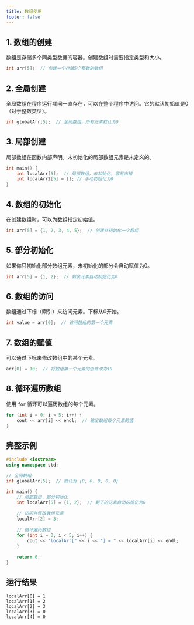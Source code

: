 ```yaml
---
title: 数组使用
footer: false
---
```


## 1. 数组的创建

数组是存储多个同类型数据的容器。创建数组时需要指定类型和大小。

```cpp
int arr[5];  // 创建一个存储5个整数的数组
```

## 2. 全局创建

全局数组在程序运行期间一直存在，可以在整个程序中访问。它的默认初始值是0（对于整数类型）。

```cpp
int globalArr[5];  // 全局数组，所有元素默认为0
```

## 3. 局部创建

局部数组在函数内部声明。未初始化的局部数组元素是未定义的。

```cpp
int main() {
    int localArr[5];  // 局部数组，未初始化，容易出错
  	int localArr2[5] = {}; // 手动初始化为0
}
```

## 4. 数组的初始化

在创建数组时，可以为数组指定初始值。

```cpp
int arr[5] = {1, 2, 3, 4, 5};  // 创建并初始化一个数组
```

## 5. 部分初始化

如果你只初始化部分数组元素，未初始化的部分会自动赋值为0。

```cpp
int arr[5] = {1, 2};  // 剩余元素自动初始化为0
```

## 6. 数组的访问

数组通过下标（索引）来访问元素。下标从0开始。

```cpp
int value = arr[0];  // 访问数组的第一个元素
```

## 7. 数组的赋值

可以通过下标来修改数组中的某个元素。

```cpp
arr[0] = 10;  // 将数组第一个元素的值修改为10
```

## 8. 循环遍历数组

使用 `for` 循环可以遍历数组的每个元素。

```cpp
for (int i = 0; i < 5; i++) {
    cout << arr[i] << endl;  // 输出数组每个元素的值
}
```

## 完整示例

```cpp
#include <iostream>
using namespace std;

// 全局数组
int globalArr[5];  // 默认为 {0, 0, 0, 0, 0}

int main() {
    // 局部数组，部分初始化
    int localArr[5] = {1, 2};  // 剩下的元素自动初始化为0
    
    // 访问并修改数组元素
    localArr[2] = 3;
    
    // 循环遍历数组
    for (int i = 0; i < 5; i++) {
        cout << "localArr[" << i << "] = " << localArr[i] << endl;
    }
    
    return 0;
}
```

## 运行结果

```
localArr[0] = 1
localArr[1] = 2
localArr[2] = 3
localArr[3] = 0
localArr[4] = 0
```

